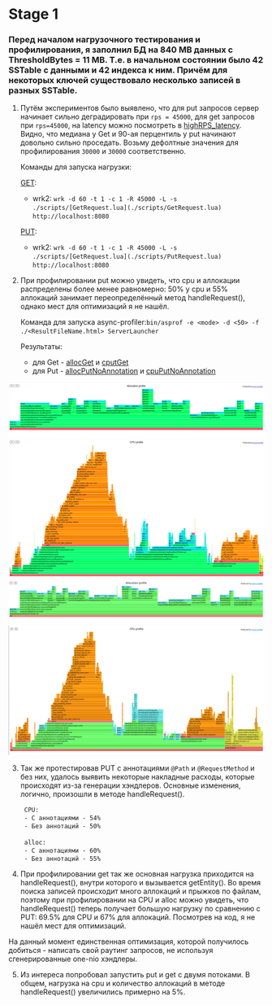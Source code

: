 # Stage 1

### Перед началом нагрузочного тестирования и профилирования, я заполнил БД на 840 MB данных с ThresholdBytes = 11 MB. Т.е. в начальном состоянии было 42 SSTable с данными и 42 индекса к ним. Причём для некоторых ключей существовало несколько записей в разных SSTable.
1) Путём экспериментов было выявлено, что для put запросов сервер
   начинает сильно деградировать при `rps = 45000`, для get запросов при `rps=45000`, на latency можно посмотреть в
   [highRPS_latency](profile_wrk/highRPS_latency). Видно, что медиана у Get и 90-ая перцентиль у put начинают довольно сильно проседать.
   Возьму дефолтные значения для профилирования `30000` и `30000` соответственно.

   Команды для запуска нагрузки:

   [GET](../../scripts/GetRequest.lua):
   - wrk2:  `wrk -d 60 -t 1 -c 1 -R 45000 -L -s ./scripts/[GetRequest.lua](./scripts/GetRequest.lua) http://localhost:8080`

   [PUT](../../scripts/PutRequest.lua):
   - wrk2:  `wrk -d 60 -t 1 -c 1 -R 45000 -L -s ./scripts/[GetRequest.lua](./scripts/PutRequest.lua) http://localhost:8080`

2) При профилировании put можно увидеть, что cpu и аллокации распределены более менее равномерно:
   50% у cpu и 55% аллокаций занимает переопределённый метод handleRequest(), однако мест для оптимизаций
   я не нашёл. 

   Команда для запуска async-profiler:`bin/asprof -e <mode> -d <50> -f ./<ResultFileName.html> ServerLauncher`

   Результаты:
      - для Get - [allocGet](profile_html/allocGet.html) и [cputGet](profile_html/cpuGet.html)
      - для Put - [allocPutNoAnnotation](profile_html/allocPutNoAnnotation.html) и [cpuPutNoAnnotation](profile_html/cpuPutNoAnnotation.html)

![image](profile_png/allocGet.png)
![image](profile_png/cpuGet.png)
![image](profile_png/allocPutNoAnnotation.png)
![image](profile_png/cpuPutNoAnnotation.png)


3) Так же протестировав PUT с аннотациями `@Path` и `@RequestMethod` и без них, удалось выявить некоторые накладные расходы,
   которые происходят из-за генерации хэндлеров.
   Основные изменения, логично, произошли в методе handleRequest().

        CPU:
        - С аннотациями - 54%
        - Без аннотаций - 50%
         
        alloc:
        - С аннотациями - 60%
        - Без аннотаций - 55%

4) При профилировании get так же основная нагрузка приходится на handleRequest(), внутри которого
   и вызывается getEntity(). Во время поиска записей происходит много
   аллокаций и прыжков по файлам, поэтому при профилировании на CPU и alloc можно увидеть, что handleRequest()
   теперь получает большую нагрузку по сравнению с PUT: 69.5% для CPU и 67% для аллокаций. 
   Посмотрев на код, я не нашёл мест для оптимизаций.

На данный момент единственная оптимизация, которой получилось добиться - написать свой раутинг запросов,
не используя сгенерированные one-nio хэндлеры.

5) Из интереса попробовал запустить put и get с двумя потоками.
   В общем, нагрузка на cpu и количество аллокаций в методе handleRequest() увеличились примерно на 5%.